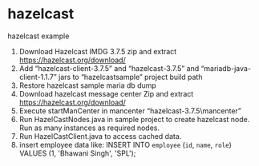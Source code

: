 # hazelcast
hazelcast example

1.	Download Hazelcast IMDG 3.7.5 zip and extract
https://hazelcast.org/download/
2.	Add “hazelcast-client-3.7.5” and “hazelcast-3.7.5” and “mariadb-java-client-1.1.7” jars to “hazelcastsample” project build path
3.	Restore hazelcast sample maria db dump 
4.	Download hazelcast message center Zip  and extract
https://hazelcast.org/download/
5.	Execute startManCenter in mancenter  “hazelcast-3.7.5\mancenter”
6.	Run HazelCastNodes.java in sample project to create hazelcast node. Run as many instances as required nodes.
7.	Run HazelCastClient.java to access cached data.
8. insert employee data like:
   INSERT INTO `employee` (`id`, `name`, `role`) VALUES (1, 'Bhawani Singh', 'SPL');

